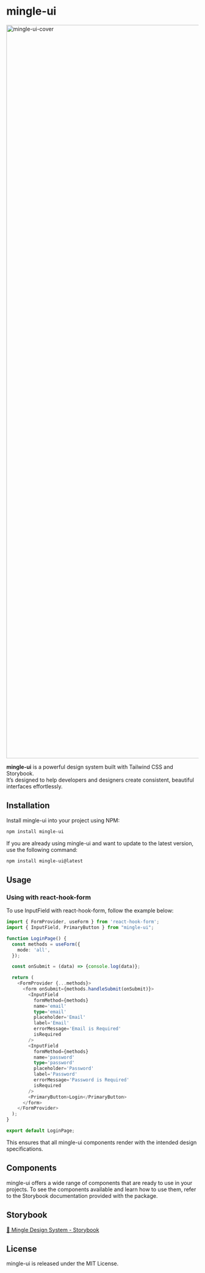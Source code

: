 # mingle-ui

<img width="1920" alt="mingle-ui-cover" src="https://github.com/user-attachments/assets/f4170059-7b43-4215-a6f1-7499d93886a6">

**mingle-ui** is a powerful design system built with Tailwind CSS and Storybook.\
It’s designed to help developers and designers create consistent, beautiful interfaces effortlessly.

## Installation

Install mingle-ui into your project using NPM:

```bash
npm install mingle-ui
```

If you are already using mingle-ui and want to update to the latest version, use the following command:

```bash
npm install mingle-ui@latest
```

## Usage

### Using with react-hook-form
To use InputField with react-hook-form, follow the example below:

```ts
import { FormProvider, useForm } from 'react-hook-form';
import { InputField, PrimaryButton } from "mingle-ui";

function LoginPage() {
  const methods = useForm({
    mode: 'all',
  });

  const onSubmit = (data) => {console.log(data)};

  return (
    <FormProvider {...methods}>
      <form onSubmit={methods.handleSubmit(onSubmit)}>
        <InputField
          formMethod={methods}
          name='email'
          type='email'
          placeholder='Email'
          label='Email'
          errorMessage='Email is Required'
          isRequired
        />
        <InputField
          formMethod={methods}
          name='password'
          type='password'
          placeholder='Password'
          label='Password'
          errorMessage='Password is Required'
          isRequired
        />
        <PrimaryButton>Login</PrimaryButton>
      </form>
    </FormProvider>
  );
}

export default LoginPage;
```

This ensures that all mingle-ui components render with the intended design specifications.

## Components

mingle-ui offers a wide range of components that are ready to use in your projects. To see the components available and learn how to use them, refer to the Storybook documentation provided with the package.

## Storybook

<a href='https://https://6669e8d86796066d6df5993c-fuhzwudwbq.chromatic.com/?path=/docs/stories-introduction--docs' target='_blank'>
  🔗 Mingle Design System - Storybook
</a>

## License

mingle-ui is released under the MIT License.
